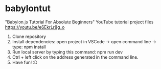 # babylontut

"Babylon.js Tutorial For Absolute Beginners" YouTube tutorial project files https://youtu.be/e6EkrLr8g_o

1. Clone repository
2. Install dependencies: open project in VSCode -> open command line -> type: npm install
3. Run local server by typing this command: npm run dev
4. Ctrl + left click on the address generated in the command line.
5. Have fun! :D
